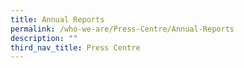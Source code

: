 ```yaml
---
title: Annual Reports
permalink: /who-we-are/Press-Centre/Annual-Reports
description: ""
third_nav_title: Press Centre
---
```



